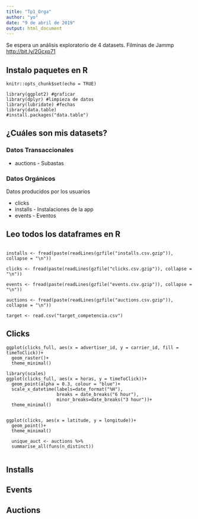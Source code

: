 ```yaml
---
title: "Tp1_Orga"
author: "yo"
date: "9 de abril de 2019"
output: html_document
---
```


Se espera un análisis exploratorio de 4 datasets. Filminas de Jammp <http://bit.ly/2Gcxp71>

## Instalo paquetes en R

```{r setup, include = FALSE}
knitr::opts_chunk$set(echo = TRUE)

library(ggplot2) #graficar
library(dplyr) #limpieza de datos
library(lubridate) #fechas
library(data.table)
#install.packages("data.table")
```

## ¿Cuáles son mis datasets?
### Datos Transaccionales
* auctions - Subastas

### Datos Orgánicos
Datos producidos por los usuarios
* clicks 
* installs - Instalaciones de la app
* events - Eventos

## Leo todos los dataframes en R

```{r read all dataframes, include=FALSE}

installs <- fread(paste(readLines(gzfile("installs.csv.gzip")), collapse = "\n"))

clicks <- fread(paste(readLines(gzfile("clicks.csv.gzip")), collapse = "\n"))

events <- fread(paste(readLines(gzfile("events.csv.gzip")), collapse = "\n"))

auctions <- fread(paste(readLines(gzfile("auctions.csv.gzip")), collapse = "\n"))

target <- read.csv("target_competencia.csv")
```

## Clicks
```
ggplot(clicks_full, aes(x = advertiser_id, y = carrier_id, fill = timeToClick))+
  geom_raster()+
  theme_minimal()

library(scales)
ggplot(clicks_full, aes(x = horas, y = timeToClick))+ 
  geom_point(alpha = 0.3, colour = "blue")+ 
  scale_x_datetime(labels=date_format("%H"),
                   breaks = date_breaks("6 hour"),
                   minor_breaks=date_breaks("3 hour"))+
  theme_minimal() 
  
  
ggplot(clicks, aes(x = latitude, y = longitude))+
  geom_point()+
  theme_minimal()  
  
  unique_auct <- auctions %>%
  summarise_all(funs(n_distinct))
  
```

## Installs

## Events

## Auctions
